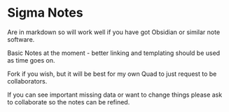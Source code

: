 # Sigma Notes

Are in markdown so will work well if you have got Obsidian or similar note software.

Basic Notes at the moment - better linking and templating should be used as time goes on.

Fork if you wish, but it will be best for my own Quad to just request to be collaborators.

If you can see important missing data or want to change things please ask to collaborate so the notes can be refined.

